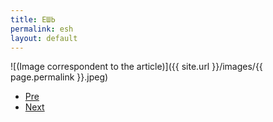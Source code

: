 ```yaml
---
title: ЕШЬ
permalink: esh
layout: default
---
```



![(Image correspondent to the article)]({{ site.url }}/images/{{ page.permalink }}.jpeg)


+ [Pre](xxxx)
+ [Next](xxxx)
